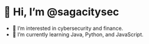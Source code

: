 # 👋 Hi, I’m @sagacitysec
- 👀 I’m interested in cybersecurity and finance.
- 🌱 I’m currently learning Java, Python, and JavaScript.

<!---
sagacitysec/sagacitysec is a ✨ special ✨ repository because its `README.md` (this file) appears on your GitHub profile.
You can click the Preview link to take a look at your changes.
--->
